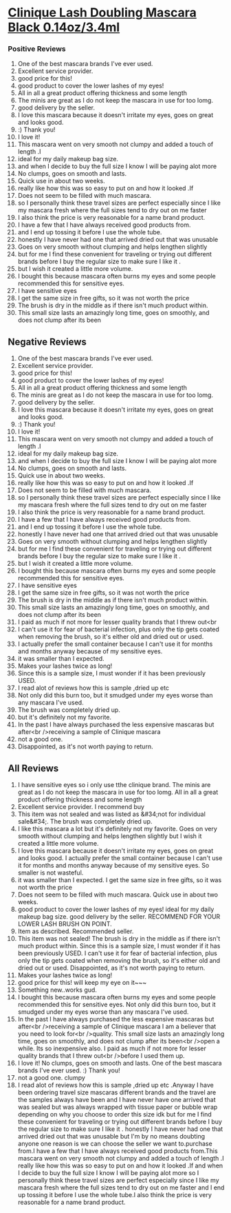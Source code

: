 # [Clinique Lash Doubling Mascara Black 0.14oz/3.4ml](https://products.checkmycream.com/products/Clinique-Lash-Doubling-Mascara-Black-0.14oz3.4ml.html)

### Positive Reviews

<ol>
      <li>One of the best mascara brands I&#x27;ve ever used.</li>
      <li>Excellent service provider.</li>
      <li>good price for this!</li>
      <li>good product to cover the lower lashes of my eyes!</li>
      <li>All in all a great product offering thickness and some length</li>
      <li>The minis are great as I do not keep the mascara in use for too lomg.</li>
      <li>good delivery by the seller.</li>
      <li>I love this mascara because it doesn&#x27;t irritate my eyes, goes on great and looks good.  </li>
      <li>:) Thank you!</li>
      <li>I love it!</li>
      <li>This mascara went on very smooth not clumpy and added a touch of length  .I</li>
      <li>ideal for my daily makeup bag size.</li>
      <li>and when I decide to buy the full size I know I will be paying alot more</li>
      <li>No clumps, goes on smooth and lasts.</li>
      <li>Quick use in about two weeks.</li>
      <li>really like how this was so easy to put on and how it looked .If</li>
      <li>Does not seem to be filled with much mascara.</li>
      <li>so I personally  think these travel sizes are perfect especially since I like my mascara fresh where the full sizes tend to dry out on me faster</li>
      <li>I also think the price is very reasonable  for a name brand product.</li>
      <li>I have a few that I have always received  good products from.</li>
      <li>and I end up tossing it before I use the whole tube.</li>
      <li>honestly  I have never had one that arrived dried out that was unusable</li>
      <li>Goes on very smooth without clumping and helps lengthen slightly</li>
      <li>but for me I find these convenient for traveling or trying out different brands before I buy the regular size to make sure I like it .</li>
      <li>but I wish it created a little more volume.</li>
      <li>I bought this because mascara often burns my eyes and some people recommended this for sensitive eyes.</li>
      <li>I have sensitive eyes</li>
      <li>I get the same size in free gifts, so it was not worth the price</li>
      <li>The brush is dry in the middle as if there isn&#x27;t much product within.</li>
      <li>This small size lasts an  amazingly long time, goes on smoothly,  and does not clump after its been</li>
</ol>


<h2>Negative Reviews</h2>
<ol>
<li> One of the best mascara brands I&#x27;ve ever used.</li>
<li> Excellent service provider.</li>
<li> good price for this!</li>
<li> good product to cover the lower lashes of my eyes!</li>
<li> All in all a great product offering thickness and some length</li>
<li> The minis are great as I do not keep the mascara in use for too lomg.</li>
<li> good delivery by the seller.</li>
<li> I love this mascara because it doesn&#x27;t irritate my eyes, goes on great and looks good.  </li>
<li> :) Thank you!</li>
<li> I love it!</li>
<li> This mascara went on very smooth not clumpy and added a touch of length  .I</li>
<li> ideal for my daily makeup bag size.</li>
<li> and when I decide to buy the full size I know I will be paying alot more</li>
<li> No clumps, goes on smooth and lasts.</li>
<li> Quick use in about two weeks.</li>
<li> really like how this was so easy to put on and how it looked .If</li>
<li> Does not seem to be filled with much mascara.</li>
<li> so I personally  think these travel sizes are perfect especially since I like my mascara fresh where the full sizes tend to dry out on me faster</li>
<li> I also think the price is very reasonable  for a name brand product.</li>
<li> I have a few that I have always received  good products from.</li>
<li> and I end up tossing it before I use the whole tube.</li>
<li> honestly  I have never had one that arrived dried out that was unusable</li>
<li> Goes on very smooth without clumping and helps lengthen slightly</li>
<li> but for me I find these convenient for traveling or trying out different brands before I buy the regular size to make sure I like it .</li>
<li> but I wish it created a little more volume.</li>
<li> I bought this because mascara often burns my eyes and some people recommended this for sensitive eyes.</li>
<li> I have sensitive eyes</li>
<li> I get the same size in free gifts, so it was not worth the price</li>
<li> The brush is dry in the middle as if there isn&#x27;t much product within.</li>
<li> This small size lasts an  amazingly long time, goes on smoothly,  and does not clump after its been</li>
<li> I paid as much if not more for lesser quality brands that I threw out&lt;br</li>
<li> I can&#x27;t use it for fear of bacterial infection, plus only the tip gets coated when removing the brush, so it&#x27;s either old and dried out or used.</li>
<li> I actually prefer the small container because I can&#x27;t use it for months and months anyway because of my sensitive eyes.  </li>
<li> it was smaller than I expected.</li>
<li> Makes your lashes twice as long!</li>
<li> Since this is a sample size, I must wonder if it has been previously USED.</li>
<li> I read alot of reviews how this is sample ,dried  up etc</li>
<li> Not only did this burn too, but it smudged under my eyes worse than any mascara I&#x27;ve used.</li>
<li> The brush was completely dried up.</li>
<li> but it&#x27;s definitely not my favorite.</li>
<li> In the past I have always purchased the less expensive mascaras but after&lt;br /&gt;receiving a sample of Clinique mascara</li>
<li> not a good one.</li>
<li> Disappointed, as it&#x27;s not worth paying to return.</li>
</ol>

<h2>All Reviews</h2>

<ol>
    <li> I have sensitive eyes so i only use tthe clinique brand. The minis are great as I do not keep the mascara in use for too lomg. All in all a great product offering thickness and some length</li>
    <li> Excellent service provider. I recommend buy</li>
    <li> This item was not sealed and was listed as &amp;#34;not for individual sale&amp;#34;. The brush was completely dried up.</li>
    <li> I like this mascara a lot but it&#x27;s definitely not my favorite. Goes on very smooth without clumping and helps lengthen slightly but I wish it created a little more volume.</li>
    <li> I love this mascara because it doesn&#x27;t irritate my eyes, goes on great and looks good.  I actually prefer the small container because I can&#x27;t use it for months and months anyway because of my sensitive eyes.  So smaller is not wasteful.</li>
    <li> it was smaller than I expected. I get the same size in free gifts, so it was not worth the price</li>
    <li> Does not seem to be filled with much mascara. Quick use in about two weeks.</li>
    <li> good product to cover the lower lashes of my eyes! ideal for my daily makeup bag size. good delivery by the seller. RECOMMEND FOR YOUR LOWER LASH BRUSH ON POINT.</li>
    <li> Item as described. Recommended seller.</li>
    <li> This item was not sealed! The brush is dry in the middle as if there isn&#x27;t much product within. Since this is a sample size, I must wonder if it has been previously USED. I can&#x27;t use it for fear of bacterial infection, plus only the tip gets coated when removing the brush, so it&#x27;s either old and dried out or used. Disappointed, as it&#x27;s not worth paying to return.</li>
    <li> Makes your lashes twice as long!</li>
    <li> good price for this! will keep my  eye on it~~~</li>
    <li> Something new..works gud.</li>
    <li> I bought this because mascara often burns my eyes and some people recommended this for sensitive eyes. Not only did this burn too, but it smudged under my eyes worse than any mascara I&#x27;ve used.</li>
    <li> In the past I have always purchased the less expensive mascaras but after&lt;br /&gt;receiving a sample of Clinique mascara I am a believer that you need to look for&lt;br /&gt;quality.  This small size lasts an  amazingly long time, goes on smoothly,  and does not clump after its been&lt;br /&gt;open a while. Its so inexpensive also. I paid as much if not more for lesser quality brands that I threw out&lt;br /&gt;before I used them up.</li>
    <li> I love it! No clumps, goes on smooth and lasts. One of the best mascara brands I&#x27;ve ever used. :) Thank you!</li>
    <li> not a good one. clumpy</li>
    <li> I read alot of reviews how this is sample ,dried  up etc .Anyway I have been ordering travel size mascaras different brands and the travel are the samples always have been and I have never have one arrived that was sealed but was always wrapped with tissue paper or bubble wrap depending on why you choose to order this size idk but for me I find these convenient for traveling or trying out different brands before I buy the regular size to make sure I like it . honestly  I have never had one that arrived dried out that was unusable but I&#x27;m by no means doubting anyone one reason is we can choose the seller we want to.purchase from.I have a few that I have always received  good products from.This mascara went on very smooth not clumpy and added a touch of length  .I really like how this was so easy to put on and how it looked .If and when I decide to buy the full size I know I will be paying alot more so I personally  think these travel sizes are perfect especially since I like my mascara fresh where the full sizes tend to dry out on me faster and I end up tossing it before I use the whole tube.I also think the price is very reasonable  for a name brand product.</li>
</ol>




